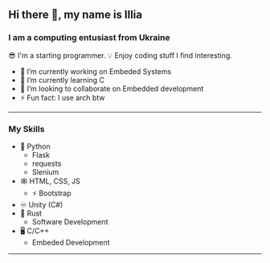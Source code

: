 ## Hi there 👋, my name is Illia
### I am a computing entusiast from Ukraine
😎 I'm a starting programmer. 💡 Enjoy coding stuff I find interesting.

- 🔭 I’m currently working on Embeded Systems
- 🌱 I’m currently learning C
- 👯 I’m looking to collaborate on Embedded development
- ⚡ Fun fact: I use arch btw
---
### My Skills
- 🐍 Python
  - Flask
  - requests
  - Slenium
- 🕸️ HTML, CSS, JS
  - ⚡ Bootstrap
- ♾️ Unity (C#)
- 🦀 Rust
  - Software Development
- 🖥️ C/C++
  - Embeded Development
---
